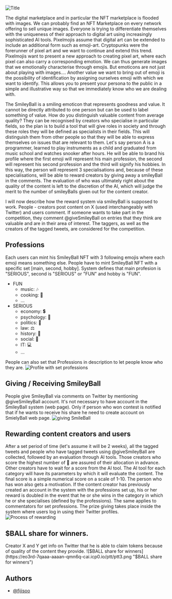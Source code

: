 ![Title](https://eo3rd-7qaaa-aaaan-qmn6q-cai.icp0.io/ptt/ptt-title.png "Title")


The digital marketplace and in particular the NFT marketplace is flooded with images. We can probably find an NFT Marketplace on every network offering to sell unique images. Everyone is trying to differentiate themselves with the uniqueness of their approach to digital art using increasingly sophisticated AI tools. Pixelmojis assume that digital art can be extended to include an additional form such as emoji-art. Cryptopunks were the forerunner of pixel art and we want to continue and extend this trend. Pixelmojis want to present a new approach to creating pixel art, where each pixel can also carry a corresponding emotion. We can thus generate images that we emotionally characterise through emojis. But emoticons are not just about playing with images....
Another value we want to bring out of emoji is the possibility of identification by assigning ourselves emoji with which we want to identify. This allows you to present your persona to the public in a simple and illustrative way so that we immediately know who we are dealing with.

The SmileyBall is a smiling emoticon that represents goodness and value. It cannot be directly attributed to one person but can be used to label something of value. How do you distinguish valuable content from average quality? They can be recognised by creators who specialise in particular fields, so the plan is to build a tool that will give roles in society and through these roles they will be defined as specialists in their fields. This will distinguish them from other people so that they will be able to express themselves on issues that are relevant to them. Let's say person A is a programmer, learned to play instruments as a child and graduated from music school and watches snooker after hours. He will be able to brand his profile where the first emoji will represent his main profession, the second will represent his second profession and the third will signify his hobbies. In this way, the person will represent 3 specialisations and, because of these specialisations, will be able to reward creators by giving away a smileyBall in the comments. The evaluation of who was ultimately right about the quality of the content is left to the discretion of the AI, which will judge the merit to the number of smileyBalls given out for the content creator.

I will now describe how the reward system via smileyBall is supposed to work. People - creators post content on X (used interchangeably with Twitter) and users comment. If someone wants to take part in the competition, they comment @giveSmileyBall on entries that they think are valuable and are in their area of interest. The taggers, as well as the creators of the tagged tweets, are considered for the competition.

## Professions
Each users can mint his SmileyBall NFT with 3 following emojis where each emoji means something else.
People have to mint SmileyBall NFT with a specific set [main, second, hobby].
System defines that main profesion is "SERIOUS", second is "SERIOUS" or "FUN" and hobby is "FUN".

- FUN
  + music: 🎶
  + cooking: 🍳
  +  ...
- SERIOUS
  + economy: 💲
  + psychology: 🧠
  + politics: 🗽
  + law: ⚖️
  + history: 🗿
  + social: 🤝
  +  IT: 💻
  + ...

People can also set that Professions in description to let people know who they are.
![Profile with set professions](https://eo3rd-7qaaa-aaaan-qmn6q-cai.icp0.io/ptt/ptt4.png "Profile with set professions")

## Giving / Receiving SmileyBall
People give SmileyBall via comments on Twitter by mentioning @giveSmileyBall account. It's not necessary to have account in the SmileyBall system (web page). Only if person who won contest is notified that if he wants to receive his share he need to create account on SmielyBall web page.
![giving SmileBall](https://eo3rd-7qaaa-aaaan-qmn6q-cai.icp0.io/ptt/ptt1.png "Giving SmileyBall on Twitter with different account status")

## Rewarding content creators and users

After a set period of time (let's assume it will be 2 weeks), all the tagged tweets and people who have tagged tweets using @giveSmileyBall are collected, followed by an evaluation through AI tools. Those creators who score the highest number of 🙂 are assured of their allocation in advance. Other creators have to wait for a score from the AI tool. The AI tool for each category will have its parameters by which it will evaluate the content. The final score is a simple numerical score on a scale of 1-10. The person who has won also gets a motivation.
If the content creator has previously created an account in the system with the professions set up, his or her reward is doubled in the event that he or she wins in the category in which he or she specialises (defined by the professions). The same applies to commentators for set professions.
The prize giving takes place inside the system where users log in using their Twitter profiles.
![Process of rewarding](https://eo3rd-7qaaa-aaaan-qmn6q-cai.icp0.io/ptt/ptt2.png "Rewarding content creators and users")

## $BALL share for winners.
Creator X and Y get info on Twitter that he is able to claim tokens because of quality of the content they provide.
![$BALL share for winners](https://eo3rd-7qaaa-aaaan-qmn6q-cai.icp0.io/ptt/ptt3.png "$BALL share for winners")

## Authors

- [@fijisoo](https://www.github.com/fijisoo)

